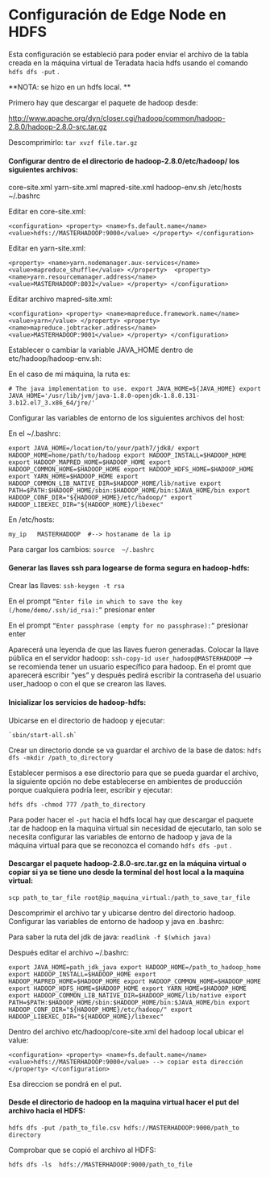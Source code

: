 # Configuración de Edge Node en HDFS

Esta configuración se estableció  para poder enviar el archivo de la tabla creada en la máquina virtual de Teradata hacia hdfs  usando el comando `hdfs dfs -put` . 

**NOTA: se hizo en un hdfs local. **

Primero hay que descargar el paquete de hadoop desde:

http://www.apache.org/dyn/closer.cgi/hadoop/common/hadoop-2.8.0/hadoop-2.8.0-src.tar.gz
 
Descomprimirlo:
`tar xvzf file.tar.gz`


#### Configurar dentro de el directorio de hadoop-2.8.0/etc/hadoop/ los siguientes archivos:

core-site.xml
yarn-site.xml
mapred-site.xml
hadoop-env.sh
/etc/hosts
~/.bashrc

Editar en core-site.xml:

`<configuration>
<property>
  <name>fs.default.name</name>
    <value>hdfs://MASTERHADOOP:9000</value>
</property>
</configuration>`

Editar en yarn-site.xml:

`<property>
  <name>yarn.nodemanager.aux-services</name>
    <value>mapreduce_shuffle</value>
</property> 
<property>
  <name>yarn.resourcemanager.address</name>
  <value>MASTERHADOOP:8032</value>
</property>
</configuration>`

Editar archivo mapred-site.xml:

`<configuration>
<property>
  <name>mapreduce.framework.name</name>
   <value>yarn</value>
 </property>
<property>
  <name>mapreduce.jobtracker.address</name>
   <value>MASTERHADOOP:9001</value>
 </property>
</configuration>`

Establecer  o cambiar la variable JAVA_HOME dentro de etc/hadoop/hadoop-env.sh:

En el caso de mi máquina, la ruta es: 

`# The java implementation to use.
export JAVA_HOME=${JAVA_HOME}
export JAVA_HOME='/usr/lib/jvm/java-1.8.0-openjdk-1.8.0.131-3.b12.el7_3.x86_64/jre/'`

Configurar las variables de entorno de los siguientes archivos del  host:

En el ~/.bashrc:

`export JAVA_HOME=/location/to/your/path7/jdk8/
export HADOOP_HOME=home/path/to/hadoop
export HADOOP_INSTALL=$HADOOP_HOME
export HADOOP_MAPRED_HOME=$HADOOP_HOME
export HADOOP_COMMON_HOME=$HADOOP_HOME
export HADOOP_HDFS_HOME=$HADOOP_HOME
export YARN_HOME=$HADOOP_HOME
export HADOOP_COMMON_LIB_NATIVE_DIR=$HADOOP_HOME/lib/native
export PATH=$PATH:$HADOOP_HOME/sbin:$HADOOP_HOME/bin:$JAVA_HOME/bin
export HADOOP_CONF_DIR="${HADOOP_HOME}/etc/hadoop/"
export HADOOP_LIBEXEC_DIR="${HADOOP_HOME}/libexec"`

En /etc/hosts: 

`my_ip   MASTERHADOOP  #--> hostaname de la ip`

Para cargar los cambios:
`source  ~/.bashrc `

#### Generar las llaves ssh para logearse de forma segura en hadoop-hdfs:
Crear las llaves:
`ssh-keygen -t rsa`

En el prompt `“Enter file in which to save the key (/home/demo/.ssh/id_rsa):”`
presionar enter

En el prompt `“Enter passphrase (empty for no passphrase):”`
presionar enter

Aparecerá una leyenda de que las llaves fueron generadas.
Colocar la llave pública en el servidor hadoop:
`ssh-copy-id user_hadoop@MASTERHADOOP` --> se recomienda tener un usuario específico para hadoop.
En el promt que aparecerá escribir “yes” y después pedirá escribir la contraseña del usuario user_hadoop o con el que se crearon las llaves.

####  Inicializar los servicios de hadoop-hdfs:
Ubicarse en el directorio de hadoop y ejecutar:

	`sbin/start-all.sh`

Crear un directorio donde se va guardar el archivo de la base de datos:
 `hdfs dfs -mkdir /path_to_directory`

Establecer permisos a ese directorio para que se pueda guardar el archivo, la siguiente opción no debe establecerse en ambientes de producción porque cualquiera podría leer, escribir y ejecutar:

`hdfs dfs -chmod 777 /path_to_directory`

Para poder hacer el `-put` hacia el hdfs local hay que descargar el paquete .tar de hadoop en la maquina virtual  sin necesidad de ejecutarlo, tan solo se necesita configurar las variables de entorno de hadoop y java de la máquina virtual para que se reconozca el comando `hdfs dfs -put` .

#### Descargar el paquete hadoop-2.8.0-src.tar.gz en la máquina virtual o copiar si ya se tiene uno desde la terminal del host local a la maquina virtual:

`scp path_to_tar_file root@ip_maquina_virtual:/path_to_save_tar_file`

Descomprimir el archivo tar y ubicarse dentro del directorio hadoop.
Configurar las variables de entorno de hadoop y java en .bashrc:

Para saber la ruta  del jdk de java:
`readlink -f $(which java)`

Después editar el archivo ~/.bashrc:

`export JAVA_HOME=path_jdk_java
export HADOOP_HOME=/path_to_hadoop_home
export HADOOP_INSTALL=$HADOOP_HOME
export HADOOP_MAPRED_HOME=$HADOOP_HOME
export HADOOP_COMMON_HOME=$HADOOP_HOME
export HADOOP_HDFS_HOME=$HADOOP_HOME
export YARN_HOME=$HADOOP_HOME
export HADOOP_COMMON_LIB_NATIVE_DIR=$HADOOP_HOME/lib/native
export PATH=$PATH:$HADOOP_HOME/sbin:$HADOOP_HOME/bin:$JAVA_HOME/bin
export HADOOP_CONF_DIR="${HADOOP_HOME}/etc/hadoop/"
export HADOOP_LIBEXEC_DIR="${HADOOP_HOME}/libexec"`

Dentro del archivo etc/hadoop/core-site.xml del hadoop local ubicar el value:

`<configuration>
<property>
  <name>fs.default.name</name>
    <value>hdfs://MASTERHADOOP:9000</value> --> copiar esta dirección
</property>
</configuration>`

Esa direccion se pondrá en el put. 

#### Desde el directorio de hadoop en la maquina virtual hacer el put del archivo hacia el HDFS:

`hdfs dfs -put /path_to_file.csv hdfs://MASTERHADOOP:9000/path_to directory`

Comprobar que se copió el archivo al HDFS:

`hdfs dfs -ls  hdfs://MASTERHADOOP:9000/path_to_file`

